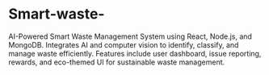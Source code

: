 # Smart-waste-
AI-Powered Smart Waste Management System using React, Node.js, and MongoDB. Integrates AI and computer vision to identify, classify, and manage waste efficiently. Features include user dashboard, issue reporting, rewards, and eco-themed UI for sustainable waste management.
